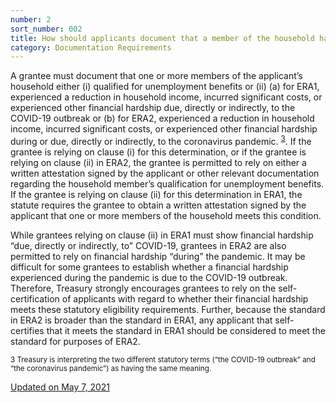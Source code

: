 ```yaml
---
number: 2
sort_number: 002
title: How should applicants document that a member of the household has qualified for unemployment benefits, experienced a reduction in income, incurred significant costs, or experienced other financial hardship due to the COVID-19 outbreak?
category: Documentation Requirements
---
```


A grantee must document that one or more members of the applicant’s household either (i) qualified for unemployment benefits or (ii) (a) for ERA1, experienced a reduction in household income, incurred significant costs, or experienced other financial hardship due, directly or indirectly, to the COVID-19 outbreak or (b) for ERA2, experienced a reduction in household income, incurred significant costs, or experienced other financial hardship during or due, directly or indirectly, to the coronavirus pandemic. <sup><a href="#fn3" id="ref3">3</a></sup>. If the grantee is relying on clause (i) for this determination, or if the grantee is relying on clause (ii) in ERA2, the grantee is permitted to rely on either a written attestation signed by the applicant or other relevant documentation regarding the household member’s qualification for unemployment benefits. If the grantee is relying on clause (ii) for this determination in ERA1, the statute requires the grantee to obtain a written attestation signed by the applicant that one or more members of the household meets this condition.

While grantees relying on clause (ii) in ERA1 must show financial hardship “due, directly or indirectly, to” COVID-19, grantees in ERA2 are also permitted to rely on financial hardship “during” the pandemic. It may be difficult for some grantees to establish whether a financial hardship experienced during the pandemic is due to the COVID-19 outbreak. Therefore, Treasury strongly encourages grantees to rely on the self-certification of applicants with regard to whether their financial hardship meets these statutory eligibility requirements. Further, because the standard in ERA2 is broader than the standard in ERA1, any applicant that self- certifies that it meets the standard in ERA1 should be considered to meet the standard for purposes of ERA2.

<sup id="fn3">3 Treasury is interpreting the two different statutory terms (“the COVID-19 outbreak” and “the coronavirus pandemic”) as having the same meaning.</sup>

<a href="{{ site.baseurl }}/implementation-guidance/changes/" class="era-guidance__datestamp">Updated on May 7, 2021</a>